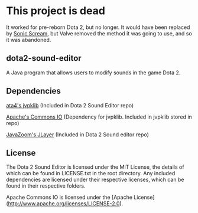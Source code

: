 # This project is dead
It worked for pre-reborn Dota 2, but no longer. It would have been replaced by [Sonic Scream](https://github.com/pingzing/sonic-scream), but Valve removed the method it was going to use, and so it was abandoned.

## dota2-sound-editor

A Java program that allows users to modify sounds in the game Dota 2.

## Dependencies

[ata4's jvpklib](https://github.com/ata4/jvpklib) (Included in Dota 2 Sound Editor repo)

[Apache's Commons IO](http://commons.apache.org/proper/commons-io/) (Dependency for jvpklib. Included in jvpklib stored in repo)

[JavaZoom's JLayer](http://www.javazoom.net/javalayer/sources.html) (Included in Dota 2 Sound editor repo)

## License

The Dota 2 Sound Editor is licensed under the MIT License, the details of which can be found in LICENSE.txt in the root directory. Any included dependencies are licensed
under their respective licenses, which can be found in their respective folders.

Apache Commons IO is licensed under the [Apache License] (http://www.apache.org/licenses/LICENSE-2.0).
